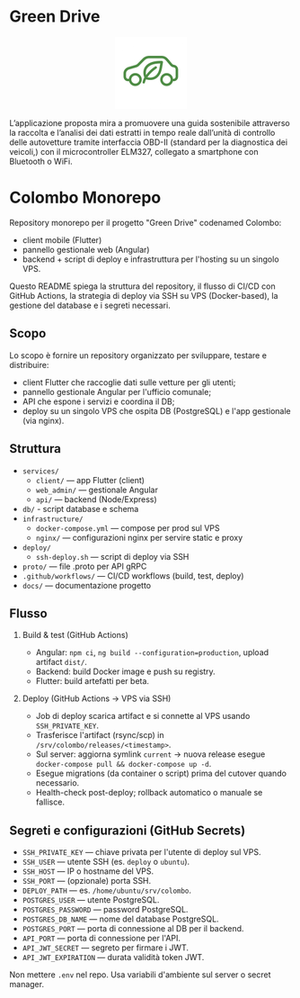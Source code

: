 
# Green Drive

<div align="center">
	<img src="Icon.png" alt="Green Drive Icon" width="128" height="128" />
</div>

L’applicazione proposta mira a promuovere una guida sostenibile attraverso la raccolta e l’analisi dei dati estratti in tempo reale dall’unità di controllo delle autovetture tramite interfaccia OBD-II (standard per la diagnostica dei veicoli,) con il microcontroller ELM327, collegato a smartphone con Bluetooth o WiFi.

# Colombo Monorepo

Repository monorepo per il progetto "Green Drive" codenamed Colombo: 

- client mobile (Flutter)
- pannello gestionale web (Angular) 
- backend + script di deploy e infrastruttura per l'hosting su un singolo VPS.

Questo README spiega la struttura del repository, il flusso di CI/CD con GitHub Actions, la strategia di deploy via SSH su VPS (Docker-based), la gestione del database e i segreti necessari.

## Scopo

Lo scopo è fornire un repository organizzato per sviluppare, testare e distribuire:
- client Flutter che raccoglie dati sulle vetture per gli utenti;
- pannello gestionale Angular per l'ufficio comunale;
- API che espone i servizi e coordina il DB;
- deploy su un singolo VPS che ospita DB (PostgreSQL) e l'app gestionale (via nginx).

## Struttura

- `services/`
	- `client/` — app Flutter (client)
	- `web_admin/` — gestionale Angular
	- `api/` — backend (Node/Express)
- `db/` - script database e schema
- `infrastructure/`
	- `docker-compose.yml` — compose per prod sul VPS
	- `nginx/` — configurazioni nginx per servire static e proxy
- `deploy/`
	- `ssh-deploy.sh` — script di deploy via SSH
- `proto/` — file .proto per API gRPC
- `.github/workflows/` — CI/CD workflows (build, test, deploy)
- `docs/` — documentazione progetto

## Flusso

1. Build & test (GitHub Actions)
	 - Angular: `npm ci`, `ng build --configuration=production`, upload artifact `dist/`.
	 - Backend: build Docker image e push su registry.
	 - Flutter: build artefatti per beta.

2. Deploy (GitHub Actions -> VPS via SSH)
	 - Job di deploy scarica artifact e si connette al VPS usando `SSH_PRIVATE_KEY`.
	 - Trasferisce l'artifact (rsync/scp) in `/srv/colombo/releases/<timestamp>`.
	 - Sul server: aggiorna symlink `current` -> nuova release esegue `docker-compose pull && docker-compose up -d`.
	 - Esegue migrations (da container o script) prima del cutover quando necessario.
	 - Health-check post-deploy; rollback automatico o manuale se fallisce.

## Segreti e configurazioni (GitHub Secrets)

- `SSH_PRIVATE_KEY` — chiave privata per l'utente di deploy sul VPS.
- `SSH_USER` — utente SSH (es. `deploy` o `ubuntu`).
- `SSH_HOST` — IP o hostname del VPS.
- `SSH_PORT` — (opzionale) porta SSH.
- `DEPLOY_PATH` — es. `/home/ubuntu/srv/colombo`.
- `POSTGRES_USER` — utente PostgreSQL.
- `POSTGRES_PASSWORD` — password PostgreSQL.
- `POSTGRES_DB_NAME` — nome del database PostgreSQL.
- `POSTGRES_PORT` — porta di connessione al DB per il backend.
- `API_PORT` — porta di connessione per l'API.
- `API_JWT_SECRET` — segreto per firmare i JWT.
- `API_JWT_EXPIRATION` — durata validità token JWT.

Non mettere `.env` nel repo. Usa variabili d'ambiente sul server o secret manager.
